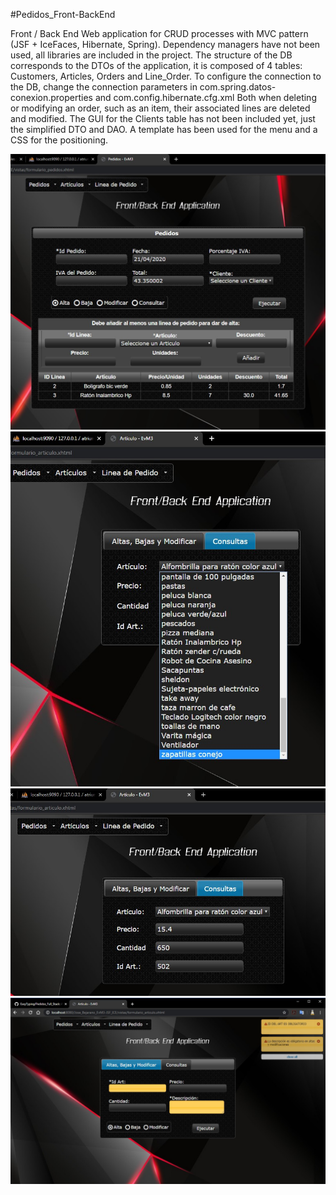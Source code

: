 #Pedidos_Front-BackEnd

Front / Back End Web application for CRUD processes with MVC pattern (JSF + IceFaces, Hibernate, Spring). Dependency managers have not been used, all libraries are included in the project. The structure of the DB corresponds to the DTOs of the application, it is composed of 4 tables: Customers, Articles, Orders and Line_Order. To configure the connection to the DB, change the connection parameters in com.spring.datos-conexion.properties and com.config.hibernate.cfg.xml Both when deleting or modifying an order, such as an item, their associated lines are deleted and modified. The GUI for the Clients table has not been included yet, just the simplified DTO and DAO. A template has been used for the menu and a CSS for the positioning.

![Screenshot](Snap2.jpg)
![Screenshot](Snap3.jpg)
![Screenshot](Snap5.jpg)
![Screenshot](Snap6.jpg)
